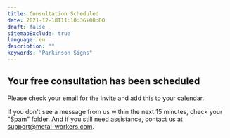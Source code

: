 ```yaml
---
title: Consultation Scheduled
date: 2021-12-18T11:10:36+08:00
draft: false
sitemapExclude: true
language: en
description: ""
keywords: "Parkinson Signs"
---
```


## Your free consultation has been scheduled

Please check your email for the invite and add this to your calendar.

If you don't see a message from us within the next 15 minutes, check your "Spam" folder. And if you still need assistance, contact us at support@metal-workers.com.


